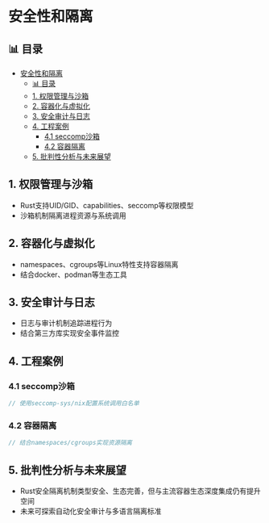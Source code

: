 ﻿# 安全性和隔离

## 📊 目录

- [安全性和隔离](#安全性和隔离)
  - [📊 目录](#-目录)
  - [1. 权限管理与沙箱](#1-权限管理与沙箱)
  - [2. 容器化与虚拟化](#2-容器化与虚拟化)
  - [3. 安全审计与日志](#3-安全审计与日志)
  - [4. 工程案例](#4-工程案例)
    - [4.1 seccomp沙箱](#41-seccomp沙箱)
    - [4.2 容器隔离](#42-容器隔离)
  - [5. 批判性分析与未来展望](#5-批判性分析与未来展望)

## 1. 权限管理与沙箱

- Rust支持UID/GID、capabilities、seccomp等权限模型
- 沙箱机制隔离进程资源与系统调用

## 2. 容器化与虚拟化

- namespaces、cgroups等Linux特性支持容器隔离
- 结合docker、podman等生态工具

## 3. 安全审计与日志

- 日志与审计机制追踪进程行为
- 结合第三方库实现安全事件监控

## 4. 工程案例

### 4.1 seccomp沙箱

```rust
// 使用seccomp-sys/nix配置系统调用白名单
```

### 4.2 容器隔离

```rust
// 结合namespaces/cgroups实现资源隔离
```

## 5. 批判性分析与未来展望

- Rust安全隔离机制类型安全、生态完善，但与主流容器生态深度集成仍有提升空间
- 未来可探索自动化安全审计与多语言隔离标准
